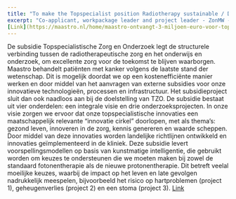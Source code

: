 ```yaml
---
title: "To make the Topspecialist position Radiotherapy sustainable / De Topspecialistische functie Radiotherapie verduurzamen"
excerpt: "Co-applicant, workpackage leader and project leader - ZonMW - 3M euro - March 2020. Met deze subsidie wordt Maastro nationaal erkend voor onze Topspecialistische kwaliteit en worden we in staat gesteld zorg, onderwijs en onderzoek duurzaam te verbinden."
[Link](https://maastro.nl/home/maastro-ontvangt-3-miljoen-euro-voor-topspecialistische-zorg-en-onderzoek/)
---
```

De subsidie Topspecialistische Zorg en Onderzoek legt de structurele verbinding tussen de radiotherapeutische zorg en het onderwijs en onderzoek, om excellente zorg voor de toekomst te blijven waarborgen. Maastro behandelt patiënten met kanker volgens de laatste stand der wetenschap. Dit is mogelijk doordat we op een kostenefficiënte manier werken en door middel van het aanvragen van externe subsidies voor onze innovatieve technologieën, processen en infrastructuur. Het subsidieproject sluit dan ook naadloos aan bij de doelstelling van TZO. De subsidie bestaat uit vier onderdelen: een integrale visie en drie onderzoeksprojecten. In onze visie zorgen we ervoor dat onze topspecialistische innovaties een maatschappelijk relevante “innovatie cirkel” doorlopen, met als thema’s: gezond leven, innoveren in de zorg, kennis genereren en waarde scheppen. Door middel van deze innovaties worden landelijke richtlijnen ontwikkeld en innovaties geïmplementeerd in de kliniek. Deze subsidie levert voorspellingsmodellen op basis van kunstmatige intelligentie, die gebruikt worden om keuzes te ondersteunen die we moeten maken bij zowel de standaard fotonentherapie als de nieuwe protonentherapie. Dit betreft veelal moeilijke keuzes, waarbij de impact op het leven en late gevolgen nadrukkelijk meespelen, bijvoorbeeld het risico op hartproblemen (project 1), geheugenverlies (project 2) en een stoma (project 3).
[Link](https://maastro.nl/home/maastro-ontvangt-3-miljoen-euro-voor-topspecialistische-zorg-en-onderzoek/)
